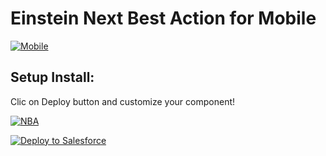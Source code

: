 Einstein Next Best Action for Mobile
=========================

<a href="https://imgbb.com/"><img src="https://i.ibb.co/vH3F2HS/Mobile.jpg" alt="Mobile" border="0"></a>

## Setup Install:

Clic on Deploy button and customize your component!

<a href="https://imgbb.com/"><img src="https://i.ibb.co/rw3XJp5/NBA.png" alt="NBA" border="0"></a>

<a href="https://githubsfdeploy.herokuapp.com">
  <img alt="Deploy to Salesforce"
       src="https://raw.githubusercontent.com/afawcett/githubsfdeploy/master/deploy.png">
</a>